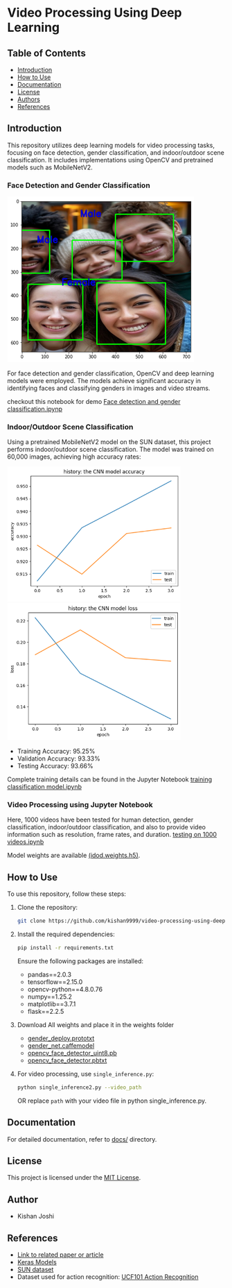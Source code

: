 # Video Processing Using Deep Learning

## Table of Contents
- [Introduction](#introduction)
- [How to Use](#how-to-use)
- [Documentation](#documentation)
- [License](#license)
- [Authors](#authors)
- [References](#references)

## Introduction
This repository utilizes deep learning models for video processing tasks, focusing on face detection, gender classification, and indoor/outdoor scene classification. It includes implementations using OpenCV and pretrained models such as MobileNetV2.

### Face Detection and Gender Classification
![Face Detection and Gender Classification](https://github.com/kishan9999/video-processing-using-deep-learning/blob/main/samples/demo.png)

For face detection and gender classification, OpenCV and deep learning models were employed. The models achieve significant accuracy in identifying faces and classifying genders in images and video streams.

checkout this notebook for demo [Face detection and gender classification.ipynp](https://github.com/kishan9999/video-processing-using-deep-learning/blob/main/human%20detection%20and%20gender%20classification%20demo.ipynb)

### Indoor/Outdoor Scene Classification
Using a pretrained MobileNetV2 model on the SUN dataset, this project performs indoor/outdoor scene classification. The model was trained on 60,000 images, achieving high accuracy rates:

<div>
    <img src="https://github.com/kishan9999/video-processing-using-deep-learning/blob/main/samples/mobilenetv2%20training.png" alt="training 1" width="400"/>
    <img src="https://github.com/kishan9999/video-processing-using-deep-learning/blob/main/samples/mobilenetv2%20training%202.png" alt="training 2" width="400"/>
</div>

- Training Accuracy: 95.25%
- Validation Accuracy: 93.33%
- Testing Accuracy: 93.66%
  
Complete training details can be found in the Jupyter Notebook [training classification model.ipynb](https://github.com/kishan9999/video-processing-using-deep-learning/blob/main/training%20cnn%20model%20for%20indoor%20outdoor%20scenes.ipynb)

### Video Processing using Jupyter Notebook
Here, 1000 videos have been tested for human detection, gender classification, indoor/outdoor classification, and also to provide video information such as resolution, frame rates, and duration.
[testing on 1000 videos.ipynb](https://github.com/kishan9999/video-processing-using-deep-learning/blob/main/processing%20all%201000%20videos.ipynb)

Model weights are available [(idod.weights.h5)](https://github.com/kishan9999/video-processing-using-deep-learning/blob/main/weights/idod.weights.h5).

## How to Use
To use this repository, follow these steps:
1. Clone the repository:
   ```bash
   git clone https://github.com/kishan9999/video-processing-using-deep-learning.git
   ```
2. Install the required dependencies:
   ```bash
   pip install -r requirements.txt
   ```
   Ensure the following packages are installed:
   - pandas==2.0.3
   - tensorflow==2.15.0
   - opencv-python==4.8.0.76
   - numpy==1.25.2
   - matplotlib==3.7.1
   - flask==2.2.5
  
3. Download All weights and place it in the weights folder
   * [gender_deploy.prototxt](https://github.com/smahesh29/Gender-and-Age-Detection/blob/master/gender_deploy.prototxt)
   * [gender_net.caffemodel](https://github.com/smahesh29/Gender-and-Age-Detection/blob/master/gender_net.caffemodel)
   * [opencv_face_detector_uint8.pb](https://github.com/spmallick/learnopencv/blob/master/AgeGender/opencv_face_detector_uint8.pb)
   * [opencv_face_detector.pbtxt](https://github.com/spmallick/learnopencv/blob/master/AgeGender/opencv_face_detector.pbtxt)

5. For video processing, use `single_inference.py`:
   ```bash
   python single_inference2.py --video_path
   ```
   OR replace `path` with your video file in python single_inference.py.

## Documentation
For detailed documentation, refer to [docs/](link/to/docs/) directory.

## License
This project is licensed under the [MIT License](link/to/license).

## Author
- Kishan Joshi

## References
- [Link to related paper or article](link/to/paper)
- [Keras Models](https://keras.io/api/applications/)
- [SUN dataset](https://groups.csail.mit.edu/vision/SUN/hierarchy.html)
- Dataset used for action recognition: [UCF101 Action Recognition](https://www.kaggle.com/datasets/matthewjansen/ucf101-action-recognition)
